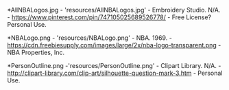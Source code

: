 *AllNBALogos.jpg
    - 'resources/AllNBALogos.jpg'
    - Embroidery Studio. N/A.
    - https://www.pinterest.com/pin/747105025689526778/
    - Free License? Personal Use.

*NBALogo.png
    - 'resources/NBALogo.png'
    - NBA. 1969.
    - https://cdn.freebiesupply.com/images/large/2x/nba-logo-transparent.png
    - NBA Properties, Inc.

*PersonOutline.png
    -'resources/PersonOutline.png'
    - Clipart Library. N/A.
    - http://clipart-library.com/clip-art/silhouette-question-mark-3.htm
    - Personal Use.